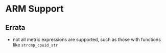 # ARM Support

## Errata
 * not all metric expressions are supported, such as those with functions like `strcmp_cpuid_str`


